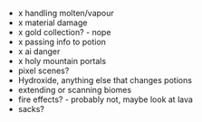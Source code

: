 - x handling molten/vapour
- x material damage
- x gold collection? - nope
- x passing info to potion
- x ai danger
- x holy mountain portals
- pixel scenes? 
- Hydroxide, anything else that changes potions
- extending or scanning biomes
- fire effects? - probably not, maybe look at lava
- sacks?
